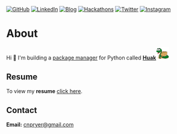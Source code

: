 <a href="https://github.com/cnpryer"><img alt="GitHub" src="https://img.shields.io/badge/GitHub-%23121011.svg?style=for-the-badge&logo=github&logoColor=white"/></a>
<a href="https://linkedin.com/in/cnpryer"><img alt="LinkedIn" src="https://img.shields.io/badge/LinkedIn-%230077B5.svg?style=for-the-badge&logo=linkedin&logoColor=white"/></a>
<a href="https://cnpryer.medium.com"><img alt="Blog" src="https://img.shields.io/badge/Blog-12100E?style=for-the-badge&logo=medium&logoColor=white"/></a>
<a href="https://devpost.com/cnp"><img alt="Hackathons" src="https://img.shields.io/badge/-Hackathons-blue?style=for-the-badge&logo=appveyor"/></a>
<a href="https://twitter.com/cnpryer"><img alt="Twitter" src="https://img.shields.io/badge/Twitter-%231DA1F2.svg?style=for-the-badge&logo=Twitter&logoColor=white"/></a>
<a href="https://instagram.com/cnp.ig"><img alt="Instagram" src="https://img.shields.io/badge/Instagram-%23E4405F.svg?style=for-the-badge&logo=Instagram&logoColor=white"/></a>
<br>

# About

Hi 👋 I'm building a <a href="https://en.wikipedia.org/wiki/Package_manager">package manager</a> for Python called <strong><a href="https://github.com/cnpryer/huak">Huak</a></strong><a href="https://github.com/cnpryer/huak"><img src="./logo.png" alt="Huak logo" width="35" role="img" /></a>

## Resume

To view my <strong>resume</strong> <a href="http://cnpryer.com/Chris-Pryer-Resume.pdf" target="_blank">click here</a>.

## Contact

**Email:** cnpryer@gmail.com
